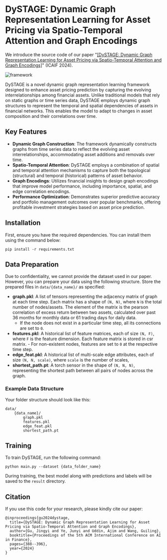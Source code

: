 # DySTAGE: Dynamic Graph Representation Learning for Asset Pricing via Spatio-Temporal Attention and Graph Encodings

We introduce the source code of our paper "[[DySTAGE: Dynamic Graph Representation Learning for Asset Pricing via Spatio-Temporal Attention and Graph Encodings]](https://dl.acm.org/doi/pdf/10.1145/3677052.3698680)" (ICAIF 2024). 

![framework](https://github.com/user-attachments/assets/d8b4a272-9853-4668-8b46-fdcadd4d3af6)


DySTAGE is a novel dynamic graph representation learning framework designed to enhance asset pricing prediction by capturing the evolving interrelationships among financial assets. Unlike traditional models that rely on static graphs or time series data, DySTAGE employs dynamic graph structures to represent the temporal and spatial dependencies of assets in financial networks. This enables the model to adapt to changes in asset composition and their correlations over time.

## Key Features
- **Dynamic Graph Construction**: The framework dynamically constructs graphs from time series data to reflect the evolving asset interrelationships, accommodating asset additions and removals over time.
- **Spatio-Temporal Attention**: DySTAGE employs a combination of spatial and temporal attention mechanisms to capture both the topological (structural) and temporal (historical) patterns of asset behavior.
- **Graph Encodings**: Utilizes financial insights to design graph encodings that improve model performance, including importance, spatial, and edge correlation encodings.
- **Performance Optimization**: Demonstrates superior predictive accuracy and portfolio management outcomes over popular benchmarks, offering profitable investment strategies based on asset price prediction.

## Installation

First, ensure you have the required dependencies. You can install them using the command below:
```
pip install -r requirements.txt
```

## Data Preparation

Due to confidentiality, we cannot provide the dataset used in our paper. However, you can prepare your data using the following structure. Store the prepared files in `data/{data_name}/` as specified:

- **graph.pkl**: A list of tensors representing the adjacency matrix of graph at each time step. Each matrix has a shape of `(N, N)`, where `N` is the total number of nodes/assets. The element of the matrix is the pearson correlation of excess return between two assets, calculated over past 36 months for monthly data or 61 trading days for daily data.
  - If the node does not exist in a particular time step, all its connections are set to `0`.
- **features.pkl**: A historical list of feature matrices, each of size `(N, F)`, where `F` is the feature dimension. Each feature matrix is stored in csr matrix.     - For non-existent nodes, features are set to `0` at the respective time step.
- **edge_feat.pkl**: A historical list of multi-scale edge attributes, each of size `(N, N, scale)`, where `scale` is the number of scales, 
- **shortest_path.pt**: A torch sensor in the shape of `(N, N, N)`, representing the shortest path between all pairs of nodes across the graph.

### Example Data Structure
Your folder structure should look like this:
```
data/
    {data_name}/
        graph.pkl
        features.pkl
        edge_feat.pkl
        shortest_path.pt
```

## Training
To train DySTAGE, run the following command:
```
python main.py --dataset {data_folder_name}
```
During training, the best model along with predictions and labels will be saved to the `result` directory.

## Citation
If you use this code for your research, please kindly cite our paper:
```
@inproceedings{gu2024dystage,
  title={DySTAGE: Dynamic Graph Representation Learning for Asset Pricing via Spatio-Temporal Attention and Graph Encodings},
  author={Gu, Jingyi and Ye, Junyi and Uddin, Ajim and Wang, Guiling},
  booktitle={Proceedings of the 5th ACM International Conference on AI in Finance},
  pages={388--396},
  year={2024}
}
```

